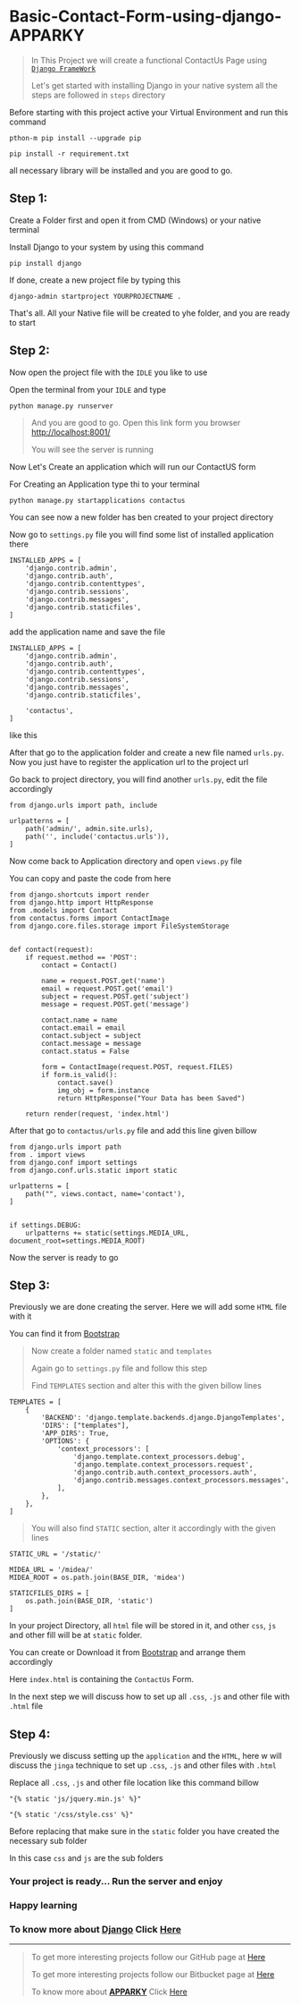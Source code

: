 # Basic-Contact-Form-using-django-APPARKY

> In This Project we will create a functional ContactUs Page using [`Django FrameWork`](https://www.djangoproject.com/)
> 
> Let's get started with installing Django in your native system
> all the steps are followed in `steps` directory
> 

Before starting with this project active your Virtual Environment and run this command

```commandline
pthon-m pip install --upgrade pip

pip install -r requirement.txt
```

all necessary library will be installed and you are good to go.



## Step 1:

Create a Folder first and open it from CMD (Windows) or your native terminal

Install Django to your system by using this command

```commandline
pip install django
```

If done, create a new project file by typing this

```commandline
django-admin startproject YOURPROJECTNAME .
```

That's all. All your Native file will be created to yhe folder, and you are ready to start



## Step 2:

Now open the project file with the `IDLE` you like to use

Open the terminal from your `IDLE` and type 
```commandline
python manage.py runserver
```

> And you are good to go. Open this link form you browser [http://localhost:8001/](http://localhost:8001/)
> 
> You will see the server is running
> 
> 

Now Let's Create an application which will run our ContactUS form

For Creating an Application type thi to your terminal

```commandline
python manage.py startapplications contactus
```

You can see now a new folder has ben created to your project directory

Now go to `settings.py` file you will find some list of installed application there

```commandline
INSTALLED_APPS = [
    'django.contrib.admin',
    'django.contrib.auth',
    'django.contrib.contenttypes',
    'django.contrib.sessions',
    'django.contrib.messages',
    'django.contrib.staticfiles',    
]
```

add the application name and save the file

```commandline
INSTALLED_APPS = [
    'django.contrib.admin',
    'django.contrib.auth',
    'django.contrib.contenttypes',
    'django.contrib.sessions',
    'django.contrib.messages',
    'django.contrib.staticfiles',
    
    'contactus',
]
```

like this


After that go to the application folder and create a new file named `urls.py`. Now you just have to register the application url to the project url

Go back to project directory, you will find another `urls.py`, edit the file accordingly

```commandline
from django.urls import path, include

urlpatterns = [
    path('admin/', admin.site.urls),
    path('', include('contactus.urls')),
]
```

Now come back to Application directory and open `views.py` file

You can copy and paste the code from here

```commandline
from django.shortcuts import render
from django.http import HttpResponse
from .models import Contact
from contactus.forms import ContactImage
from django.core.files.storage import FileSystemStorage


def contact(request):
    if request.method == 'POST':
        contact = Contact()

        name = request.POST.get('name')
        email = request.POST.get('email')
        subject = request.POST.get('subject')
        message = request.POST.get('message')

        contact.name = name
        contact.email = email
        contact.subject = subject
        contact.message = message
        contact.status = False

        form = ContactImage(request.POST, request.FILES)
        if form.is_valid():
            contact.save()
            img_obj = form.instance
            return HttpResponse("Your Data has been Saved")

    return render(request, 'index.html')
```

After that go to `contactus/urls.py` file and add this line given billow

```commandline
from django.urls import path
from . import views
from django.conf import settings
from django.conf.urls.static import static

urlpatterns = [
    path("", views.contact, name='contact'),
]


if settings.DEBUG:
    urlpatterns += static(settings.MEDIA_URL, document_root=settings.MEDIA_ROOT)

```

Now the server is ready to go



## Step 3:

Previously we are done creating the server. Here we will add some `HTML` file with it

You can find it from [Bootstrap](https://getbootstrap.com/)

> Now create a folder named `static` and `templates`
> 
> Again go to `settings.py` file and follow this step
> 
> Find `TEMPLATES` section and alter this with the given billow lines

```commandline
TEMPLATES = [
    {
        'BACKEND': 'django.template.backends.django.DjangoTemplates',
        'DIRS': ["templates"],
        'APP_DIRS': True,
        'OPTIONS': {
            'context_processors': [
                'django.template.context_processors.debug',
                'django.template.context_processors.request',
                'django.contrib.auth.context_processors.auth',
                'django.contrib.messages.context_processors.messages',
            ],
        },
    },
]
``` 

> You will also find `STATIC` section, alter it accordingly with the given lines

```commandline
STATIC_URL = '/static/'

MIDEA_URL = '/midea/'
MIDEA_ROOT = os.path.join(BASE_DIR, 'midea')

STATICFILES_DIRS = [
    os.path.join(BASE_DIR, 'static')
]

```

In your project Directory, all `html` file will be stored in it, and other `css`, `js` and other fill will be at `static` folder.

You can create or Download it from [Bootstrap](https://getbootstrap.com/) and arrange them accordingly

Here `index.html` is containing the `ContactUs` Form.

In the next step we will discuss how to set up all `.css`, `.js` and other file with `.html` file



## Step 4:

Previously we discuss setting up the `application` and the `HTML`, here w will discuss the `jinga` technique to set up `.css`, `.js` and other files with `.html`


Replace all `.css`, `.js` and other file location like this command billow

```commandline
"{% static 'js/jquery.min.js' %}"
```

```commandline
"{% static '/css/style.css' %}"
```

Before replacing that make sure in the `static` folder you have created the necessary sub folder 

In this case `css` and `js` are the sub folders


### Your project is ready... Run the server and enjoy 

### Happy learning

### To know more about [Django](https://www.djangoproject.com/) Click [Here](https://www.djangoproject.com/)


-------------------
> 
> To get more interesting projects follow our GitHub page at [Here](https://github.com/Apparky)
> 
> To get more interesting projects follow our Bitbucket page at [Here](https://bitbucket.org/apparky-web/workspace/overview)
> 
> To know more about [__APPARKY__](https://apparky.vercel.app/) Click [Here](https://apparky-soumenmtec-gmailcom.vercel.app/)














